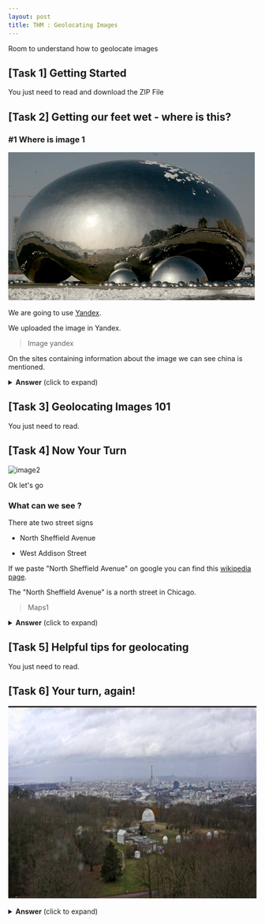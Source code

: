```yaml
---
layout: post
title: THM : Geolocating Images
---
```


Room to understand how to geolocate images



## [Task 1] Getting Started

You just need to read and download the ZIP File

## [Task 2] Getting our feet wet - where is this?

### #1 Where is image 1

![image1](https://raw.githubusercontent.com/Akasaru0/akasaru0.github.io/master/Images/THM%20Geolocating%20Image/1.jpeg)

We are going to use [Yandex](https://yandex.com/images/).

We uploaded the image in Yandex.

> Image yandex

On the sites containing information about the image we can see china is mentioned. 

<details>
    <summary>
        <b>Answer</b> (click to expand)
    </summary>
    <p>
        Wrigleyville Sports
    </p>
</details>


## [Task 3] Geolocating Images 101

You just need to read.



## [Task 4] Now Your Turn

![image2](https://raw.githubusercontent.com/Akasaru0/akasaru0.github.io/master/Images/THM%20Geolocating%20Image/2.png)

Ok let's go

### What can we see ?

There ate two street signs

* North Sheffield Avenue

* West Addison Street

If we paste "North Sheffield Avenue" on google you can find this [wikipedia page](https://en.wikipedia.org/wiki/Sheffield_Avenue).

The "North Sheffield Avenue" is a north street in Chicago.

> Maps1

<details>
    <summary>
        <b>Answer</b> (click to expand)
    </summary>
    <p>
        Wrigleyville Sports
    </p>
</details>


## [Task 5] Helpful tips for geolocating  

You just need to read.



## [Task 6] Your turn, again!  

![image3](https://raw.githubusercontent.com/Akasaru0/akasaru0.github.io/master/Images/THM%20Geolocating%20Image/3.png)



<details>
    <summary>
        <b>Answer</b> (click to expand)
    </summary>
    <p>
        Meudon Observatory
    </p>
</details>
